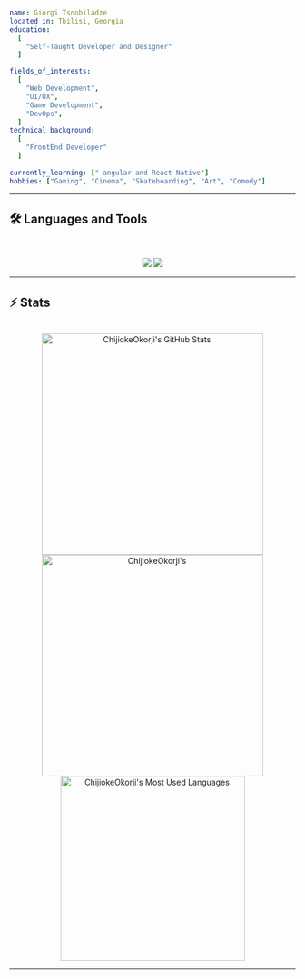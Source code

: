 
<br>

```yaml
name: Giorgi Tsnobiladze
located_in: Tbilisi, Georgia
education:
  [
    "Self-Taught Developer and Designer"
  ]

fields_of_interests:
  [
    "Web Development",
    "UI/UX",
    "Game Development",
    "DevOps",
  ]
technical_background:
  [
    "FrontEnd Developer"
  ]
  
currently_learning: [" angular and React Native"]
hobbies: ["Gaming", "Cinema", "Skateboarding", "Art", "Comedy"]
```

<hr>



## 🛠️ Languages and Tools

<br>

<p align="center">
  <img src="https://skillicons.dev/icons?i=java,angular,ts,nodejs,react,nextjs" />
  <img src="https://skillicons.dev/icons?i=html,css,tailwind,js,git,figma" />
</p>

<hr>



## ⚡️ Stats

<br>

<div align=center>
  <img width=390 src="https://github-readme-stats.vercel.app/api?username=Georgetsn29&theme=transparent&count_private=true&show_icons=true&rank_icon=github&locale=en" alt="ChijiokeOkorji's GitHub Stats" />
  <img width=390 src="https://github-readme-streak-stats.herokuapp.com/?user=Georgetsn29&theme=transparent&count_private=true&border_radius=10&locale=en" alt="ChijiokeOkorji's" />
  <img width=325 src="https://github-readme-stats.vercel.app/api/top-langs?username=Georgetsn29&theme=transparent&layout=donut&hide=css&langs_count=8&border_radius=10&show_icons=true&locale=en" alt="ChijiokeOkorji's Most Used Languages" />
</div>

<hr>
